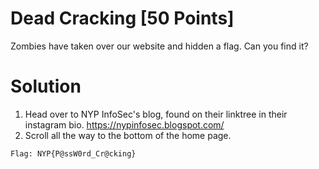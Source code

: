 # Dead Cracking [50 Points]

Zombies have taken over our website and hidden a flag. Can you find it?

# Solution

1. Head over to NYP InfoSec's blog, found on their linktree in their instagram bio. https://nypinfosec.blogspot.com/
2. Scroll all the way to the bottom of the home page.
```
Flag: NYP{P@ssW0rd_Cr@cking}
```
